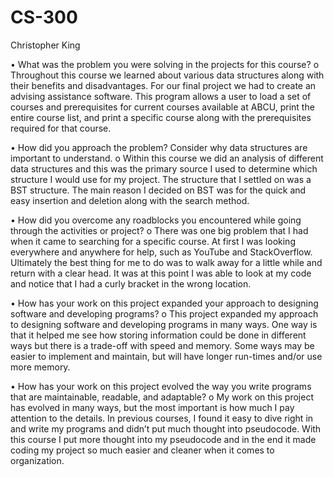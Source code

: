 # CS-300

Christopher King

•	What was the problem you were solving in the projects for this course?
    o	Throughout this course we learned about various data structures along with their benefits and disadvantages. For our final project we had to create an advising assistance software. This program allows a user to load a set of courses and prerequisites for current courses available at ABCU, print the entire course list, and print a specific course along with the prerequisites required for that course. 

•	How did you approach the problem? Consider why data structures are important to understand.
    o	Within this course we did an analysis of different data structures and this was the primary source I used to determine which structure I would use for my project. The structure that I settled on was a BST structure. The main reason I decided on BST was for the quick and easy insertion and deletion along with the search method. 

•	How did you overcome any roadblocks you encountered while going through the activities or project?
    o	There was one big problem that I had when it came to searching for a specific course. At first I was looking everywhere and anywhere for help, such as YouTube and StackOverflow. Ultimately the best thing for me to do was to walk away for a little while and return with a clear head. It was at this point I was able to look at my code and notice that I had a curly bracket in the wrong location. 

•	How has your work on this project expanded your approach to designing software and developing programs?
    o	This project expanded my approach to designing software and developing programs in many ways. One way is that it helped me see how storing information could be done in different ways but there is a trade-off with speed and memory. Some ways may be easier to implement and maintain, but will have longer run-times and/or use more memory. 

•	How has your work on this project evolved the way you write programs that are maintainable, readable, and adaptable?
    o	My work on this project has evolved in many ways, but the most important is how much I pay attention to the details. In previous courses, I found it easy to dive right in and write my programs and didn’t put much thought into pseudocode. With this course I put more thought into my pseudocode and in the end it made coding my project so much easier and cleaner when it comes to organization. 

